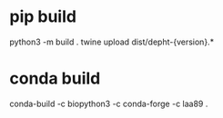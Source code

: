 # pip build
python3 -m build .
twine upload dist/depht-{version}.*

# conda build
conda-build -c biopython3 -c conda-forge -c laa89 .
